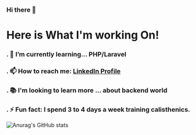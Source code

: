### Hi there 👋

<!--
**Abdaljawad-Ayah/Abdaljawad-Ayah** is a ✨ _special_ ✨ repository because its `README.md` (this file) appears on your GitHub profile.

-->
# Here is What I'm working On!

### . 🌱 I’m currently learning... PHP/Laravel
### . 📫 How to reach me: [LinkedIn Profile](https://www.linkedin.com/in/ayah-imad/)
### . 📚 I'm looking to learn more ... about backend world
### . ⚡ Fun fact: I spend 3 to 4 days a week training calisthenics.

![Anurag's GitHub stats](https://github-readme-stats.vercel.app/api?username=Abdaljawad-Ayah&show_icons=true&theme=github_dark)
